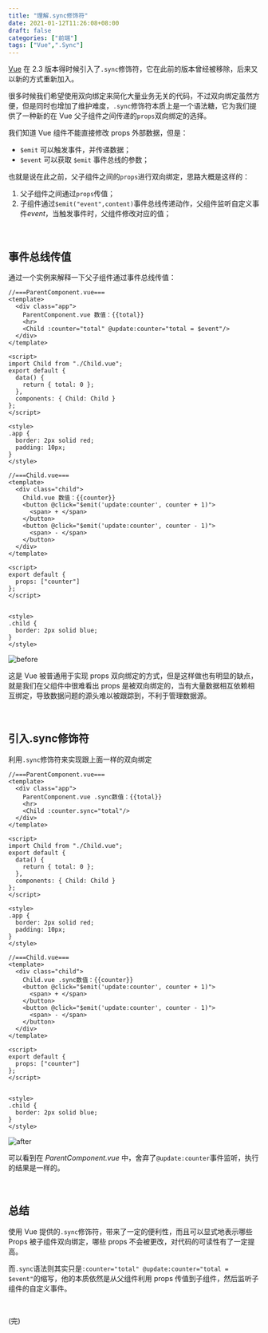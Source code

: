 ```yaml
---
title: "理解.sync修饰符"
date: 2021-01-12T11:26:08+08:00
draft: false
categories: ["前端"]
tags: ["Vue",".Sync"]
---
```


[Vue](https://vuejs.org/) 在 2.3 版本得时候引入了`.sync`修饰符，它在此前的版本曾经被移除，后来又以新的方式重新加入。

很多时候我们希望使用双向绑定来简化大量业务无关的代码，不过双向绑定虽然方便，但是同时也增加了维护难度，`.sync`修饰符本质上是一个语法糖，它为我们提供了一种新的在 Vue 父子组件之间传递的`props`双向绑定的选择。

我们知道 Vue 组件不能直接修改 props 外部数据，但是：

* `$emit` 可以触发事件，并传递数据；
* `$event` 可以获取 `$emit` 事件总线的参数；

也就是说在此之前，父子组件之间的`props`进行双向绑定，思路大概是这样的：

1. 父子组件之间通过`props`传值；
2. 子组件通过`$emit("event",content)`事件总线传递动作，父组件监听自定义事件*event*，当触发事件时，父组件修改对应的值；

&nbsp;

## 事件总线传值

通过一个实例来解释一下父子组件通过事件总线传值：

```vue
//===ParentComponent.vue===
<template>
  <div class="app">
    ParentComponent.vue 数值：{{total}}
    <hr>
    <Child :counter="total" @update:counter="total = $event"/>
  </div>
</template>

<script>
import Child from "./Child.vue";
export default {
  data() {
    return { total: 0 };
  },
  components: { Child: Child }
};
</script>

<style>
.app {
  border: 2px solid red;
  padding: 10px;
}
</style>
```

```vue
//===Child.vue===
<template>
  <div class="child">
    Child.vue 数值：{{counter}}
    <button @click="$emit('update:counter', counter + 1)">
      <span> + </span>
    </button>
    <button @click="$emit('update:counter', counter - 1)">
      <span> - </span>
    </button>
  </div>
</template>

<script>
export default {
  props: ["counter"]
};
</script>


<style>
.child {
  border: 2px solid blue;
}
</style>
```

![before](https://wumanhoblogimg.obs.cn-south-1.myhuaweicloud.com/images/vuesync/before.gif)

这是 Vue 被普通用于实现 props 双向绑定的方式，但是这样做也有明显的缺点，就是我们在父组件中很难看出 props 是被双向绑定的，当有大量数据相互依赖相互绑定，导致数据问题的源头难以被跟踪到，不利于管理数据源。

&nbsp;

## 引入.sync修饰符

利用`.sync`修饰符来实现跟上面一样的双向绑定

```vue
//===ParentComponent.vue===
<template>
  <div class="app">
    ParentComponent.vue .sync数值：{{total}}
    <hr>
    <Child :counter.sync="total"/>
  </div>
</template>

<script>
import Child from "./Child.vue";
export default {
  data() {
    return { total: 0 };
  },
  components: { Child: Child }
};
</script>

<style>
.app {
  border: 2px solid red;
  padding: 10px;
}
</style>
```



```vue
//===Child.vue===
<template>
  <div class="child">
    Child.vue .sync数值：{{counter}}
    <button @click="$emit('update:counter', counter + 1)">
      <span> + </span>
    </button>
    <button @click="$emit('update:counter', counter - 1)">
      <span> - </span>
    </button>
  </div>
</template>

<script>
export default {
  props: ["counter"]
};
</script>


<style>
.child {
  border: 2px solid blue;
}
</style>
```

![after](https://wumanhoblogimg.obs.cn-south-1.myhuaweicloud.com/images/vuesync/after.gif)

可以看到在 *ParentComponent.vue* 中，舍弃了`@update:counter`事件监听，执行的结果是一样的。

&nbsp;

## 总结

使用 Vue 提供的`.sync`修饰符，带来了一定的便利性，而且可以显式地表示哪些 Props 被子组件双向绑定，哪些 props 不会被更改，对代码的可读性有了一定提高。

而`.sync`语法则其实只是`:counter="total" @update:counter="total = $event"`的缩写，他的本质依然是从父组件利用 props 传值到子组件，然后监听子组件的自定义事件。

&nbsp;

(完)